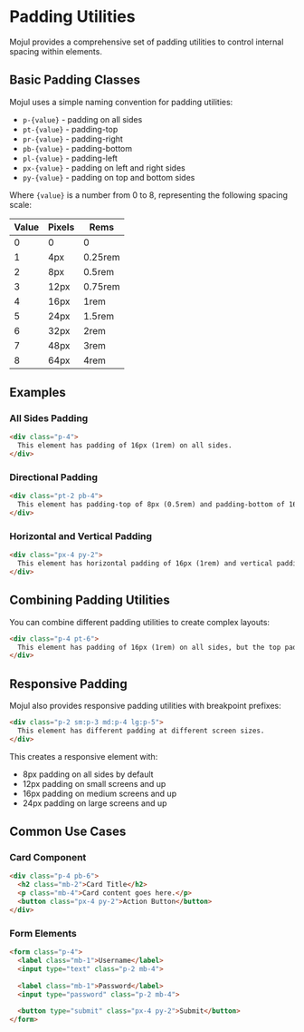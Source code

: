 # Padding Utilities

Mojul provides a comprehensive set of padding utilities to control internal spacing within elements.

## Basic Padding Classes

Mojul uses a simple naming convention for padding utilities:

- `p-{value}` - padding on all sides
- `pt-{value}` - padding-top
- `pr-{value}` - padding-right
- `pb-{value}` - padding-bottom
- `pl-{value}` - padding-left
- `px-{value}` - padding on left and right sides
- `py-{value}` - padding on top and bottom sides

Where `{value}` is a number from 0 to 8, representing the following spacing scale:

| Value | Pixels | Rems |
|-------|--------|------|
| 0     | 0      | 0    |
| 1     | 4px    | 0.25rem |
| 2     | 8px    | 0.5rem |
| 3     | 12px   | 0.75rem |
| 4     | 16px   | 1rem |
| 5     | 24px   | 1.5rem |
| 6     | 32px   | 2rem |
| 7     | 48px   | 3rem |
| 8     | 64px   | 4rem |

## Examples

### All Sides Padding

```html
<div class="p-4">
  This element has padding of 16px (1rem) on all sides.
</div>
```

### Directional Padding

```html
<div class="pt-2 pb-4">
  This element has padding-top of 8px (0.5rem) and padding-bottom of 16px (1rem).
</div>
```

### Horizontal and Vertical Padding

```html
<div class="px-4 py-2">
  This element has horizontal padding of 16px (1rem) and vertical padding of 8px (0.5rem).
</div>
```

## Combining Padding Utilities

You can combine different padding utilities to create complex layouts:

```html
<div class="p-4 pt-6">
  This element has padding of 16px (1rem) on all sides, but the top padding is overridden to 32px (2rem).
</div>
```

## Responsive Padding

Mojul also provides responsive padding utilities with breakpoint prefixes:

```html
<div class="p-2 sm:p-3 md:p-4 lg:p-5">
  This element has different padding at different screen sizes.
</div>
```

This creates a responsive element with:
- 8px padding on all sides by default
- 12px padding on small screens and up
- 16px padding on medium screens and up
- 24px padding on large screens and up

## Common Use Cases

### Card Component

```html
<div class="p-4 pb-6">
  <h2 class="mb-2">Card Title</h2>
  <p class="mb-4">Card content goes here.</p>
  <button class="px-4 py-2">Action Button</button>
</div>
```

### Form Elements

```html
<form class="p-4">
  <label class="mb-1">Username</label>
  <input type="text" class="p-2 mb-4">
  
  <label class="mb-1">Password</label>
  <input type="password" class="p-2 mb-4">
  
  <button type="submit" class="px-4 py-2">Submit</button>
</form>
```